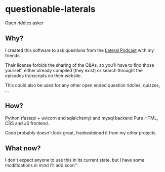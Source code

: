 # questionable-laterals
Open riddles asker

## Why?
I created this software to ask questions from the [Lateral Podcast](lateralcast.com) with my friends.

Their license forbids the sharing of the Q&As, so you'll have to find those yourself, either already compiled (they exist) or search throught the episodes transcripts on their website.

This could also be used for any other open ended question riddles, quizzes, ...

## How?
Python (fastapi + uvicorn and sqlalchemy) and mysql backend
Pure HTML, CSS and JS frontend.

Code probably doesn't look great, frankesteined it from my other projects.

## What now?
I don't expect anyone to use this in its current state, but I have some modifications in mind i'll add soon™.
